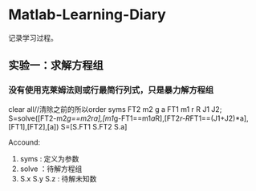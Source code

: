 # Matlab-Learning-Diary
记录学习过程。

## 实验一：求解方程组
### 没有使用克莱姆法则或行最简行列式，只是暴力解方程组
clear all//清除之前的所以order
syms FT2 m2 g a FT1 m1 r R J1 J2;
S=solve([FT2-m2*g==m2*r*a],[m1*g-FT1==m1*a*R],[FT2*r-R*FT1==(J1+J2)*a],[FT1],[FT2],[a])
S=[S.FT1 S.FT2 S.a]

Accound:
1. syms        : 定义为参数
2. solve       ：待解方程组
3. S.x S.y S.z : 待解未知数
